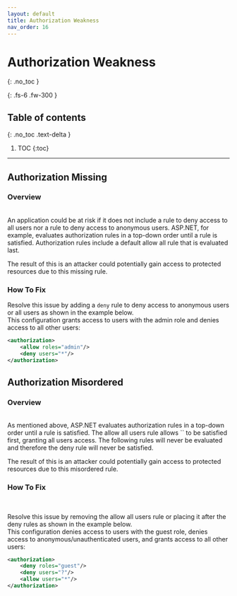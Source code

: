 ```yaml
---
layout: default
title: Authorization Weakness
nav_order: 16
---
```

# Authorization Weakness
{: .no_toc }

{: .fs-6 .fw-300 }

## Table of contents
{: .no_toc .text-delta }

1. TOC
{:toc}

---

## Authorization Missing 
### Overview 
<br/>
An application could be at risk if it does not include a rule to deny access to all users nor a rule to deny access to anonymous users. 
ASP.NET, for example, evaluates authorization rules in a top-down order until a rule is satisfied. Authorization rules include a default allow all rule that is evaluated last.
<br/> 

The result of this is an attacker could potentially gain access to protected resources due to this missing rule.


### How To Fix 

Resolve this issue by adding a `deny` rule to deny access to anonymous users or all users as shown in the example below.  
This configuration grants access to users with the admin role and denies access to all other users: 

```xml 
<authorization>
	<allow roles="admin"/>
	<deny users="*"/>
</authorization>
```


## Authorization Misordered
### Overview  
<br/>
As mentioned above, ASP.NET evaluates authorization rules in a top-down order until a rule is satisfied. The allow all users rule allows `<users="*"/>` to be satisfied first, granting all users access. The following rules will never be evaluated and therefore the deny rule will never be satisfied.

The result of this is an attacker could potentially gain access to protected resources due to this misordered rule. 

### How To Fix 
<br/>

Resolve this issue by removing the allow all users rule or placing it after the deny rules as shown in the example below.  
This configuration denies access to users with the guest role, denies access to anonymous/unauthenticated users, and grants access to all other users: 

```xml
<authorization>
	<deny roles="guest"/>
	<deny users="?"/>
	<allow users="*"/>
</authorization>
```
